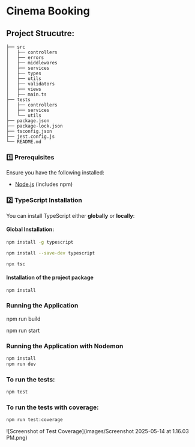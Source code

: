 # Cinema Booking

## Project Strucutre:
```
├── src
│   ├── controllers
│   ├── errors
│   ├── middlewares
│   ├── services
│   ├── types
│   ├── utils
│   ├── validators
│   ├── views
│   ├── main.ts
├── tests
│   ├── controllers
│   ├── services
│   └── utils
├── package.json
├── package-lock.json
├── tsconfig.json
├── jest.config.js
└── README.md
```

### **1️⃣ Prerequisites**
Ensure you have the following installed:
- [Node.js](https://nodejs.org) (includes npm)

### **2️⃣ TypeScript Installation**
You can install TypeScript either **globally** or **locally**:

#### Global Installation:
```bash
npm install -g typescript

npm install --save-dev typescript

npx tsc
```

#### Installation of the project package
```bash
npm install
```

### Running the Application
npm run build

npm run start


### Running the Application with Nodemon
```bash
npm install
npm run dev
```

### To run the tests:
```bash
npm test
```

### To run the tests with coverage:
```bash
npm run test:coverage
```
![Screenshot of Test Coverage](images/Screenshot 2025-05-14 at 1.16.03 PM.png)
